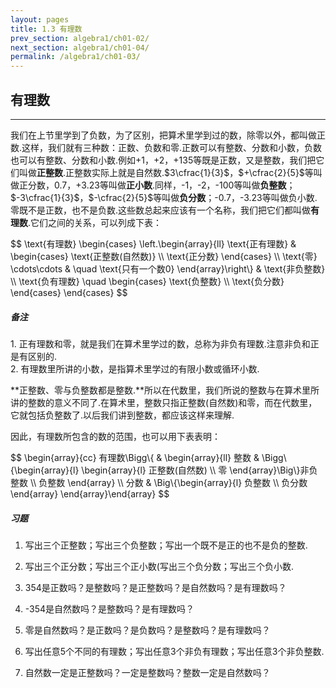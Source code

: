 ```yaml
---
layout: pages
title: 1.3 有理数
prev_section: algebra1/ch01-02/
next_section: algebra1/ch01-04/
permalink: /algebra1/ch01-03/
---
```


有理数
------

----

我们在上节里学到了负数，为了区别，把算术里学到过的数，除零以外，都叫做正数.这样，我们就有三种数：正数、负数和零.正数可以有整数、分数和小数，负数也可以有整数、分数和小数.例如+1，+2，+135等既是正数，又是整数，我们把它们叫做**正整数**.正整数实际上就是自然数.$3\cfrac{1}{3}$，$+\cfrac{2}{5}$等叫做正分数，0.7，+3.23等叫做**正小数**.同样，-1，-2，-100等叫做**负整数**；$-3\cfrac{1}{3}$，$-\cfrac{2}{5}$等叫做**负分数**；-0.7，-3.23等叫做负小数.零既不是正数，也不是负数.这些数总起来应该有一个名称，我们把它们都叫做**有理数**.它们之间的关系，可以列成下表：

$$
\text{有理数} \begin{cases}
\left.\begin{array}{ll}
\text{正有理数} & \begin{cases}
\text{正整数(自然数)} \\\\
\text{正分数}
\end{cases} \\\\
\text{零} \cdots\cdots & \quad \text{只有一个数0}
\end{array}\right\\} & \text{非负整数} \\\\
\text{负有理数} \quad \begin{cases}
\text{负整数} \\\\
\text{负分数}
\end{cases}
\end{cases}
$$


<div class="note warning">
<h5>备注</h5>
<p>
1. 正有理数和零，就是我们在算术里学过的数，总称为非负有理数.注意非负和正是有区别的.
<br>
2. 有理数里所讲的小数，是指算术里学过的有限小数或循环小数.
</p>
</div>


**正整数、零与负整数都是整数.**所以在代数里，我们所说的整数与在算术里所讲的整数的意义不同了.在算术里，整数只指正整数(自然数)和零，而在代数里，它就包括负整数了.以后我们讲到整数，都应该这样来理解.

因此，有理数所包含的数的范围，也可以用下表表明：

$$
\begin{array}{cc}
有理数\Bigg\\{ & \begin{array}{ll}
整数 & \Bigg\\{\begin{array}{l}
\begin{array}{l}
正整数(自然数) \\\\
零
\end{array}\Big\\}非负整数 \\\\
负整数
\end{array} \\\\
分数 & \Big\\{\begin{array}{l}
负整数 \\\\
负分数
\end{array}
\end{array}\end{array}
$$

<div class="note">
<h5>习题</h5>
</div>

1.  写出三个正整数；写出三个负整数；写出一个既不是正的也不是负的整数.

2.  写出三个正分数；写出三个正小数(写出三个负分数；写出三个负小数.

3.  354是正数吗？是整数吗？是正整数吗？是自然数吗？是有理数吗？

4.  -354是自然数吗？是整数吗？是有理数吗？

5.  零是自然数吗？是正数吗？是负数吗？是整数吗？是有理数吗？

6.  写出任意5个不同的有理数；写出任意3个非负有理数；写出任意3个非负整数.

7.  自然数一定是正整数吗？一定是整数吗？整数一定是自然数吗？

